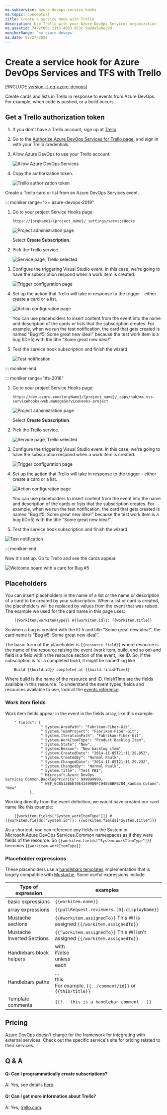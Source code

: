 ```yaml
---
ms.subservice: azure-devops-service-hooks
ms.topic: conceptual
title: Create a service hook with Trello
description: Use Trello with your Azure DevOps Services organization
ms.assetid: 7472f06c-11f3-4603-953c-9a0de5abe29d
monikerRange: '<= azure-devops'
ms.date: 07/27/2020
---
```


# Create a service hook for Azure DevOps Services and TFS with Trello

[!INCLUDE [version-lt-eq-azure-devops](../../includes/version-lt-eq-azure-devops.md)]

Create cards and lists in Trello in response to events from Azure DevOps.
For example, when code is pushed, or a build occurs.

## Get a Trello authorization token

1. If you don't have a Trello account, sign up at [Trello](https://trello.com/signup).

2. Go to the [Authorize Azure DevOps Services for Trello page](https://trello.com/1/authorize?key=7d6630fd03ac2b6fc9fde2f2ef0c4096&name=Visual%20Studio%20Online&expiration=never&response_type=token&scope=read%2cwrite), and sign in with your Trello credentials.

3. Allow Azure DevOps to use your Trello account.

   ![Allow Azure DevOps Services](./media/trello/allow.png)

4. Copy the authorization token.

   ![Trello authorization token](./media/trello/authorization-token.png) 

Create a Trello card or list from an Azure DevOps Services event.

::: moniker range=">= azure-devops-2019"

1. Go to your project Service Hooks page: 

	`https://{orgName}/{project_name}/_settings/serviceHooks`

	![Project administration page](./media/add-devops-service-hook.png)

	Select **Create Subscription**.

1. Pick the Trello service.

   ![Service page, Trello selected](./media/trello/service.png)

1. Configure the triggering Visual Studio event. In this case,
we're going to have the subscription respond when a work item is created.

   ![Trigger configuration page](./media/trello/trigger.png)


1. Set up the action that Trello will take in response to the trigger -
either create a card or a list.

   ![Action configuration page](./media/trello/action.png)

   You can use  placeholders to insert content from the event into the
   name and description of the cards or lists that the subscription creates.
   For example, when we run the test notification, the card that gets created is named
   "Bug #5: Some great new idea!" because the test work item is a bug (ID=5)
   with the title "Some great new idea!".

1. Test the service hook subscription and finish the wizard.

   ![Test notification](./media/trello/test.png) 

::: moniker-end

::: moniker range="tfs-2018"

1. Go to your project Service Hooks page: 

    `https://dev.azure.com/{orgName}/{project_name}/_apps/hub/ms.vss-servicehooks-web.manageServiceHooks-project`

	![Project administration page](./media/add-service-hook.png)

	Select **Create Subscription**.

1. Pick the Trello service.

   ![Service page, Trello selected](./media/trello/service.png)

1. Configure the triggering Visual Studio event. In this case,
we're going to have the subscription respond when a work item is created.

   ![Trigger configuration page](./media/trello/trigger.png)


1. Set up the action that Trello will take in response to the trigger -
either create a card or a list.

   ![Action configuration page](./media/trello/action.png) 

   You can use  placeholders to insert content from the event into the
   name and description of the cards or lists that the subscription creates.
   For example, when we run the test notification, the card that gets created is named
   "Bug #5: Some great new idea!" because the test work item is a bug (ID=5)
   with the title "Some great new idea!".

1. Test the service hook subscription and finish the wizard.

  ![Test notification](./media/trello/test.png) 

::: moniker-end

Now it's set up. Go to Trello and see the cards appear.

![Welcome board with a card for Bug #5](./media/trello/welcome-board.png)

## Placeholders

You can insert placeholders in the name of a list or the name or description of a card to be created by your subscription.
When a list or card is created, the placeholders will be replaced by values from the event that was raised.
The example we used for the card name in this page uses:

```
    {{workitem.workItemType}} #{{workitem.id}}: {{workitem.title}}
```

So when a bug is created with the ID 5 and title "Some great new idea!",
the card name is "Bug #5: Some great new idea!".

The basic form of the placeholder is ```{{resource.field}}```
where resource is the name of the resource raising the event (work item, build, and so on)
and field is a field within the resource section of the event, like ID.
So, if the subscription is for a completed build, it might be something like

```
    Build {{build.id}} completed at {{build.finishTime}}
```

Where build is the name of the resource and ID, finishTime are the fields available in this resource. To understand the event types, fields and resources available to use, look at the [events reference](../events.md).

### Work item fields

Work item fields appear in the event in the fields array, like this example:

```
    " fields": {
                " System.AreaPath": "Fabrikam-Fiber-Git", 
                " System.TeamProject": "Fabrikam-Fiber-Git", 
                " System.IterationPath": "Fabrikam-Fiber-Git", 
                " System.WorkItemType": "Product Backlog Item", 
                " System.State": "New", 
                " System.Reason": "New backlog item", 
                " System.CreatedDate": "2014-11-05T21:11:28.85Z", 
                " System.CreatedBy": "Normal Paulk", 
                " System.ChangedDate": "2014-11-05T21:11:29.23Z", 
                " System.ChangedBy": "Normal Paulk", 
                " System.Title": "Test PBI", 
                " Microsoft.Azure DevOps Services.Common.BacklogPriority": 999999999, 
                " WEF_6CB513B6E70E43499D9FC94E5BBFB784_Kanban.Column": "New"
           },
```

Working directly from the event definition, we would have created our card name like this example:

```
    {{workitem.fields["System.workItemType"]}} #{{workitem.fields["System.id"]}: {{workitem.fields["System.title"]}}
```

As a shortcut, you can reference any fields in the System or Microsoft.Azure DevOps Services.Common namespaces
as if they were fields of the resource.
So ```{{workitem.fields["System.workItemType"]}}``` becomes ```{{workitem.workItemType}}```.

### Placeholder expressions

These placeholders use a [handlebars templates](https://handlebarsjs.com/)
implementation that is largely compatible with [Mustache](https://mustache.github.io/mustache.5.html).
Some useful expressions include

Type of expression         | examples
---------------------------|-----------------------------
basic expressions          | ```{{workitem.name}}```
array expressions          | ```{{pullRequest.reviewers.[0].displayName}}```
Mustache sections          | ```{{#workitem.assignedTo}}``` This WI is assigned ```{{/workitem.assignedTo}}```
Mustache Inverted Sections | ```{{^workitem.assignedTo}}``` This WI isn't assigned ```{{/workitem.assignedTo}}```
Handlebars block helpers   | with<br/>if/else<br/>unless<br/>each
Handlebars paths          | ...<br/>this<br/>For example, ```{{../comment/id}}``` or ```{{this/title}}```
Template comments          | ```{{!-- this is a handlebar comment --}}``` 

## Pricing

Azure DevOps doesn't charge for the framework for integrating with external services. Check out the specific service's site
for pricing related to their services. 

## Q & A

<!-- BEGINSECTION class="m-qanda" -->

#### Q: Can I programmatically create subscriptions?

A: Yes, see details [here](../create-subscription.md).

#### Q: Can I get more information about Trello?

A: Yes, [trello.com](https://www.trello.com/).

<!-- ENDSECTION -->
